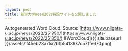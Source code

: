 ```yaml
---
layout: post
title: 新潟大学WeeK2022特設サイトを公開しました
---
```

Autogenerated Word Cloud.
Source\: [https://www.niigata-u.ac.jp/news/2022/251350/](https://www.niigata-u.ac.jp/news/2022/251350/)
![WordCloud]({{ site.baseurl }}/assets/1f45eb23a75a2b1b5413987c571fe670.png)